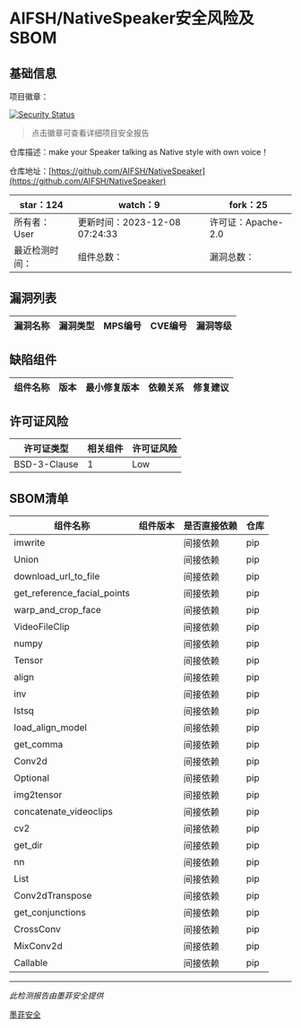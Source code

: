 # AIFSH/NativeSpeaker安全风险及SBOM

## 基础信息

项目徽章：

[![Security Status](https://www.murphysec.com/platform3/v31/badge/1733558362526146560.svg)](https://www.murphysec.com/console/report/1733558362463232000/1733558362526146560)

> 点击徽章可查看详细项目安全报告

仓库描述：make your Speaker talking as Native style with own voice！

仓库地址：[https://github.com/AIFSH/NativeSpeaker](https://github.com/AIFSH/NativeSpeaker)

| star：124 | watch：9 | fork：25 |
| ----------- | -------------- | ------------ |
| 所有者：User | 更新时间：2023-12-08 07:24:33 | 许可证：Apache-2.0 |
| 最近检测时间： | 组件总数： | 漏洞总数： |




## 漏洞列表

| 漏洞名称 | 漏洞类型 | MPS编号 | CVE编号 | 漏洞等级 |
| ------- | ------ | ------- | ------ | ----- |





## 缺陷组件

| 组件名称 | 版本 | 最小修复版本 | 依赖关系 | 修复建议 |
| -------- | ---- | ------------ | -------- | -------- |





## 许可证风险

| 许可证类型 | 相关组件 | 许可证风险 |
| ---------- | -------- | ---------- |
|BSD-3-Clause|1|Low|




## SBOM清单

| 组件名称 | 组件版本 | 是否直接依赖 | 仓库 |
| -------- | -------- | ------------ | ---- |
|imwrite||间接依赖|pip|
|Union||间接依赖|pip|
|download_url_to_file||间接依赖|pip|
|get_reference_facial_points||间接依赖|pip|
|warp_and_crop_face||间接依赖|pip|
|VideoFileClip||间接依赖|pip|
|numpy||间接依赖|pip|
|Tensor||间接依赖|pip|
|align||间接依赖|pip|
|inv||间接依赖|pip|
|lstsq||间接依赖|pip|
|load_align_model||间接依赖|pip|
|get_comma||间接依赖|pip|
|Conv2d||间接依赖|pip|
|Optional||间接依赖|pip|
|img2tensor||间接依赖|pip|
|concatenate_videoclips||间接依赖|pip|
|cv2||间接依赖|pip|
|get_dir||间接依赖|pip|
|nn||间接依赖|pip|
|List||间接依赖|pip|
|Conv2dTranspose||间接依赖|pip|
|get_conjunctions||间接依赖|pip|
|CrossConv||间接依赖|pip|
|MixConv2d||间接依赖|pip|
|Callable||间接依赖|pip|


------

*此检测报告由墨菲安全提供*

[墨菲安全](www.murphysec.com)